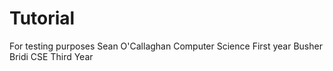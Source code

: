 # Tutorial
For testing purposes
Sean O'Callaghan Computer Science First year
Busher Bridi CSE Third Year
